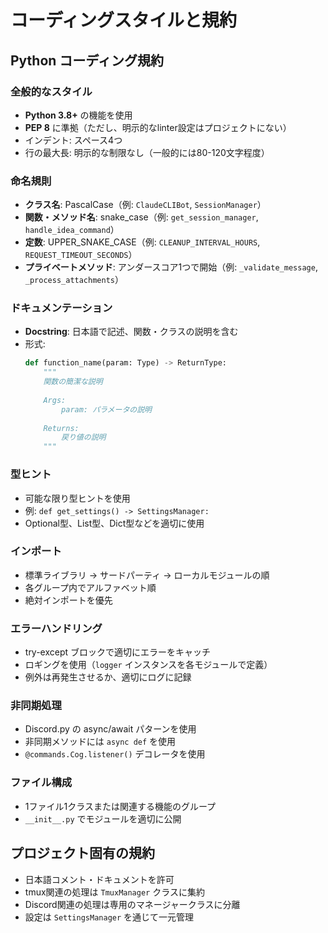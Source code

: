 # コーディングスタイルと規約

## Python コーディング規約

### 全般的なスタイル
- **Python 3.8+** の機能を使用
- **PEP 8** に準拠（ただし、明示的なlinter設定はプロジェクトにない）
- インデント: スペース4つ
- 行の最大長: 明示的な制限なし（一般的には80-120文字程度）

### 命名規則
- **クラス名**: PascalCase（例: `ClaudeCLIBot`, `SessionManager`）
- **関数・メソッド名**: snake_case（例: `get_session_manager`, `handle_idea_command`）
- **定数**: UPPER_SNAKE_CASE（例: `CLEANUP_INTERVAL_HOURS`, `REQUEST_TIMEOUT_SECONDS`）
- **プライベートメソッド**: アンダースコア1つで開始（例: `_validate_message`, `_process_attachments`）

### ドキュメンテーション
- **Docstring**: 日本語で記述、関数・クラスの説明を含む
- 形式:
  ```python
  def function_name(param: Type) -> ReturnType:
      """
      関数の簡潔な説明
      
      Args:
          param: パラメータの説明
      
      Returns:
          戻り値の説明
      """
  ```

### 型ヒント
- 可能な限り型ヒントを使用
- 例: `def get_settings() -> SettingsManager:`
- Optional型、List型、Dict型などを適切に使用

### インポート
- 標準ライブラリ → サードパーティ → ローカルモジュールの順
- 各グループ内でアルファベット順
- 絶対インポートを優先

### エラーハンドリング
- try-except ブロックで適切にエラーをキャッチ
- ロギングを使用（`logger` インスタンスを各モジュールで定義）
- 例外は再発生させるか、適切にログに記録

### 非同期処理
- Discord.py の async/await パターンを使用
- 非同期メソッドには `async def` を使用
- `@commands.Cog.listener()` デコレータを使用

### ファイル構成
- 1ファイル1クラスまたは関連する機能のグループ
- `__init__.py` でモジュールを適切に公開

## プロジェクト固有の規約
- 日本語コメント・ドキュメントを許可
- tmux関連の処理は `TmuxManager` クラスに集約
- Discord関連の処理は専用のマネージャークラスに分離
- 設定は `SettingsManager` を通じて一元管理